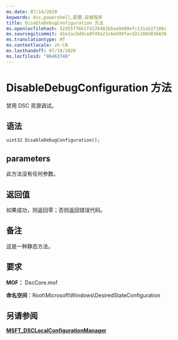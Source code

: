 ```yaml
---
ms.date: 07/14/2020
keywords: dsc,powershell,配置,安装程序
title: DisableDebugConfiguration 方法
ms.openlocfilehash: 52d55ff6b1fd126482bbaa9480efc131ab2f100c
ms.sourcegitcommit: 41e1acbd9ce0f49a23c6eb99facd2c280d836836
ms.translationtype: HT
ms.contentlocale: zh-CN
ms.lasthandoff: 07/18/2020
ms.locfileid: "86463748"
---
```

# <a name="disabledebugconfiguration-method"></a>DisableDebugConfiguration 方法

禁用 DSC 资源调试。

## <a name="syntax"></a>语法

```mof
uint32 DisableDebugConfiguration();
```

## <a name="parameters"></a>parameters

此方法没有任何参数。

## <a name="return-value"></a>返回值

如果成功，则返回零；否则返回错误代码。

## <a name="remarks"></a>备注

这是一种静态方法。

## <a name="requirements"></a>要求

**MOF：** DscCore.mof

**命名空间**：Root\Microsoft\Windows\DesiredStateConfiguration

## <a name="see-also"></a>另请参阅

[**MSFT_DSCLocalConfigurationManager**](msft-dsclocalconfigurationmanager.md)
